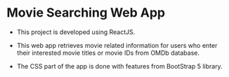 # Movie Searching Web App
- This project is developed using ReactJS.

- This web app retrieves movie related information for users who enter their interested movie titles or movie IDs from OMDb database.

- The CSS part of the app is done with features from BootStrap 5 library.